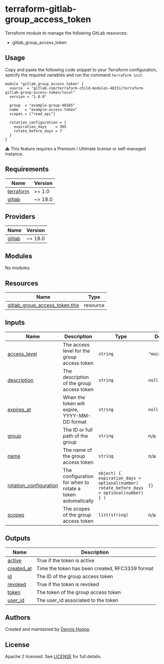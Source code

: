 # terraform-gitlab-group_access_token

Terraform module to manage the following GitLab resources:

* gitlab_group_access_token

## Usage

Copy and paste the following code snippet to your Terraform configuration,
specify the required variables and run the command `terraform init`.

```hcl
module "gitlab_group_access_token" {
  source  = "gitlab.com/terraform-child-modules-48151/terraform-gitlab-group-access-token/local"
  version = "1.0.0"

  group  = "example-group-48165"
  name   = "example-access-token"
  scopes = ["read_api"]

  rotation_configuration = {
    expiration_days    = 365
    rotate_before_days = 7
  }
}
```

:warning: This feature requires a Premium / Ultimate license or self-managed
instance.

<!-- BEGIN_TF_DOCS -->
## Requirements

| Name | Version |
|------|---------|
| <a name="requirement_terraform"></a> [terraform](#requirement\_terraform) | >= 1.0 |
| <a name="requirement_gitlab"></a> [gitlab](#requirement\_gitlab) | ~> 18.0 |

## Providers

| Name | Version |
|------|---------|
| <a name="provider_gitlab"></a> [gitlab](#provider\_gitlab) | ~> 18.0 |

## Modules

No modules.

## Resources

| Name | Type |
|------|------|
| [gitlab_group_access_token.this](https://registry.terraform.io/providers/gitlabhq/gitlab/latest/docs/resources/group_access_token) | resource |

## Inputs

| Name | Description | Type | Default | Required |
|------|-------------|------|---------|:--------:|
| <a name="input_access_level"></a> [access\_level](#input\_access\_level) | The access level for the group access token | `string` | `"maintainer"` | no |
| <a name="input_description"></a> [description](#input\_description) | The description of the group access token | `string` | `null` | no |
| <a name="input_expires_at"></a> [expires\_at](#input\_expires\_at) | When the token will expire, YYYY-MM-DD format | `string` | `null` | no |
| <a name="input_group"></a> [group](#input\_group) | The ID or full path of the group | `string` | n/a | yes |
| <a name="input_name"></a> [name](#input\_name) | The name of the group access token | `string` | n/a | yes |
| <a name="input_rotation_configuration"></a> [rotation\_configuration](#input\_rotation\_configuration) | The configuration for when to rotate a token automatically | ```object( { expiration_days = optional(number) rotate_before_days = optional(number) } )``` | `{}` | no |
| <a name="input_scopes"></a> [scopes](#input\_scopes) | The scopes of the group access token | `list(string)` | n/a | yes |

## Outputs

| Name | Description |
|------|-------------|
| <a name="output_active"></a> [active](#output\_active) | True if the token is active |
| <a name="output_created_at"></a> [created\_at](#output\_created\_at) | Time the token has been created, RFC3339 format |
| <a name="output_id"></a> [id](#output\_id) | The ID of the group access token |
| <a name="output_revoked"></a> [revoked](#output\_revoked) | True if the token is revoked |
| <a name="output_token"></a> [token](#output\_token) | The token of the group access token |
| <a name="output_user_id"></a> [user\_id](#output\_user\_id) | The user\_id associated to the token |
<!-- END_TF_DOCS -->

## Authors

Created and maintained by [Dennis Hoppe](https://gitlab.com/dhoppeIT).

## License

Apache 2 licensed. See [LICENSE](LICENSE) for full details.
